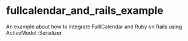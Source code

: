 fullcalendar_and_rails_example
==============================

An example about how to integrate FulllCalendar and Ruby on Rails using ActiveModel::Serializer
